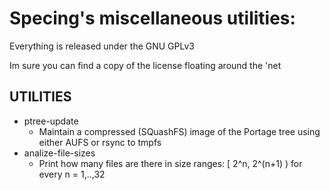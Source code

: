 Specing's miscellaneous utilities:
==================================

Everything is released under the GNU GPLv3

Im sure you can find a copy of the license floating around the 'net

UTILITIES
------------------------------------------------------------------------------
 - ptree-update 
 	- Maintain a compressed (SQuashFS) image of the Portage tree using either AUFS or rsync to tmpfs
 - analize-file-sizes
	- Print how many files are there in size ranges: [ 2^n, 2^(n+1) ) for every n = 1,..,32
